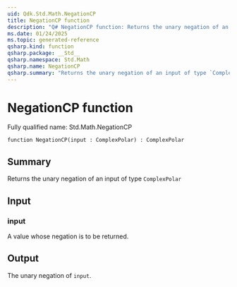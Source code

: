 ```yaml
---
uid: Qdk.Std.Math.NegationCP
title: NegationCP function
description: "Q# NegationCP function: Returns the unary negation of an input of type `ComplexPolar`"
ms.date: 01/24/2025
ms.topic: generated-reference
qsharp.kind: function
qsharp.package: __Std__
qsharp.namespace: Std.Math
qsharp.name: NegationCP
qsharp.summary: "Returns the unary negation of an input of type `ComplexPolar`"
---
```


# NegationCP function

Fully qualified name: Std.Math.NegationCP

```qsharp
function NegationCP(input : ComplexPolar) : ComplexPolar
```

## Summary
Returns the unary negation of an input of type `ComplexPolar`

## Input
### input
A value whose negation is to be returned.

## Output
The unary negation of `input`.

